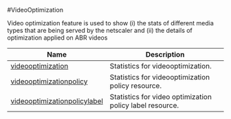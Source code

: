 #VideoOptimization

Video optimization feature is used to show (i) the stats of different media types that are being served by the netscaler and (ii) the details of optimization applied on ABR videos


<table><thead><tr><th>Name</th><th>Description</th></tr></thead><tbody><tr><td><a href="../../../statistics/videooptimization/videooptimization/videooptimization">videooptimization</a></td><td>Statistics for videooptimization.</td><tr><tr><td><a href="../../../statistics/videooptimization/videooptimizationpolicy/videooptimizationpolicy">videooptimizationpolicy</a></td><td>Statistics for videooptimization policy resource.</td><tr><tr><td><a href="../../../statistics/videooptimization/videooptimizationpolicylabel/videooptimizationpolicylabel">videooptimizationpolicylabel</a></td><td>Statistics for video optimization policy label resource.</td><tr></tbody></table>
